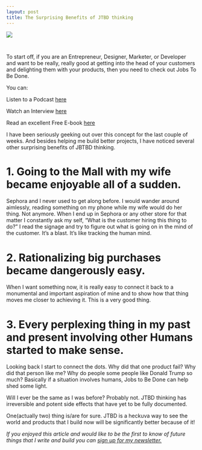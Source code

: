 ```yaml
---
layout: post
title: The Surprising Benefits of JTBD thinking
---
```

<img src= "https://cdn-images-1.medium.com/max/800/1*OecKTvjDTK1dCylLr6_qdQ.jpeg" style= "display: block; max-width:100%; margin-bottom:3em;"/>

To start off, if you are an Entrepreneur, Designer, Marketer, or Developer and want to be really, really good at getting into the head of your customers and delighting them with your products, then you need to check out Jobs To Be Done.

You can:

Listen to a Podcast [here](https://megamaker.simplecast.fm/episodes/48824-038-what-motivates-people-to-buy)

Watch an Interview [here](https://www.youtube.com/watch?v=fYF6laKERh8)

Read an excellent Free E-book [here](http://www.whencoffeeandkalecompete.com/)

I have been seriously geeking out over this concept for the last couple of weeks. And besides helping me build better projects, I have noticed several other surprising benefits of JBTBD thinking.

# 1. Going to the Mall with my wife became enjoyable all of a sudden.
Sephora and I never used to get along before. I would wander around aimlessly, reading something on my phone while my wife would do her thing. Not anymore. When I end up in Sephora or any other store for that matter I constantly ask my self, “What is the customer hiring this thing to do?” I read the signage and try to figure out what is going on in the mind of the customer. It’s a blast. It’s like tracking the human mind.

# 2. Rationalizing big purchases became dangerously easy.
When I want something now, it is really easy to connect it back to a monumental and important aspiration of mine and to show how that thing moves me closer to achieving it. This is a very good thing.

# 3. Every perplexing thing in my past and present involving other Humans started to make sense.
Looking back I start to connect the dots. Why did that one product fail? Why did that person like me? Why do people some people like Donald Trump so much? Basically if a situation involves humans, Jobs to Be Done can help shed some light.

Will I ever be the same as I was before? Probably not. JTBD thinking has irreversible and potent side effects that have yet to be fully documented.

One(actually two) thing is/are for sure. JTBD is a heckuva way to see the world and products that I build now will be significantly better because of it!

*If you enjoyed this article and would like to be the first to know of future things that I write and build you can [sign up for my newsletter.](http://eepurl.com/cmUrbL)*
